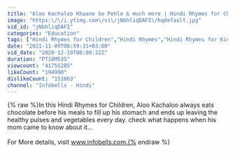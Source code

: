 ```yaml
---
title: "Aloo Kachaloo Khaane Se Pehle & much more | Hindi Rhymes for Children | Infobells"
image: "https:\/\/i.ytimg.com\/vi\/jNbhliqDAFI\/hqdefault.jpg"
vid_id: "jNbhliqDAFI"
categories: "Education"
tags: ["Hindi Rhymes for Children","Hindi Rhymes","Hindi Rhymes for Kids"]
date: "2021-11-09T08:59:31+03:00"
vid_date: "2020-12-19T06:00:22Z"
duration: "PT18M53S"
viewcount: "41755285"
likeCount: "194990"
dislikeCount: "151863"
channel: "Infobells - Hindi"
---
```

{% raw %}In this Hindi Rhymes for Children, Aloo Kachaloo always eats chocolate before his meals to fill up his stomach and ends up leaving the healthy pulses and vegetables every day. check what happens when his mom came to know about it...<br /><br />For More details, visit www.infobells.com.{% endraw %}
